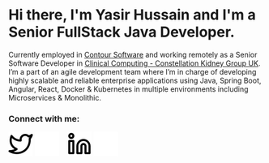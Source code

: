 # Hi there, I'm Yasir Hussain and I'm a Senior FullStack Java Developer.


Currently employed in [Contour Software](https://contour-software.com/) and working remotely as a Senior Software Developer in [Clinical Computing - Constellation Kidney Group UK](https://www.constellationkidney.com/). I’m a part of an agile development team where I’m in charge of developing highly scalable and reliable enterprise applications using Java, Spring Boot, Angular, React, Docker & Kubernetes in multiple environments including Microservices & Monolithic.

### Connect with me:

[![website](./img/twitter-light.svg)](https://twitter.com/yHussain90#gh-light-mode-only)
[![website](./img/twitter-dark.svg)](https://twitter.com/yHussain90#gh-dark-mode-only)
&nbsp;&nbsp;
[![website](./img/linkedin-light.svg)](https://linkedin.com/in/yasir-hussain-62398554/#gh-light-mode-only)
[![website](./img/linkedin-dark.svg)](https://linkedin.com/in/yasir-hussain-62398554/#gh-dark-mode-only)
&nbsp;&nbsp;

